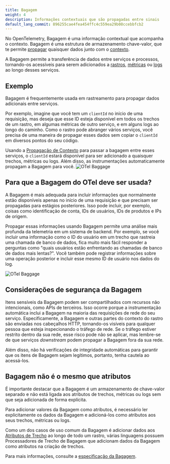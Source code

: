 ```yaml
---
title: Bagagem
weight: 4
description: Informações contextuais que são propagadas entre sinais
default_lang_commit: 896255cae4fea454ffc4c559ea29b08ccebbfcb2
---
```


No OpenTelemetry, Bagagem é uma informação contextual que acompanha o contexto.
Bagagem é uma estrutura de armazenamento chave-valor, que te permite
[propagar](/docs/concepts/context-propagation/#propagation) quaisquer dados
junto com o [contexto](/docs/concepts/context-propagation/#context).

A Bagagem permite a transferência de dados entre serviços e processos,
tornando-os acessíveis para serem adicionados a
[rastros](/docs/concepts/signals/traces/),
[métricas](/docs/concepts/signals/metrics/) ou
[logs](/docs/concepts/signals/logs/) ao longo desses serviços.

## Exemplo

Bagagem é frequentemente usada em rastreamento para propagar dados adicionais
entre serviços.

Por exemplo, imagine que você tem um `clientId` no início de uma requisição, mas
deseja que esse ID esteja disponível em todos os trechos de um rastro, em
algumas métricas de outro serviço, e em alguns logs ao longo do caminho. Como o
rastro pode abranger vários serviços, você precisa de uma maneira de propagar
esses dados sem copiar o `clientId` em diversos pontos do seu código.

Usando a
[Propagação de Contexto](/docs/concepts/signals/traces/#context-propagation)
para passar a bagagem entre esses serviços, o `clientId` estará disponível para
ser adicionado a quaisquer trechos, métricas ou logs. Além disso, as
instrumentações automaticamente propagam a Bagagem para você.
![OTel Baggage](../otel-baggage.svg)

## Para que a Bagagem do OTel deve ser usada?

A Bagagem é mais adequada para incluir informações que normalmente estão
disponíveis apenas no início de uma requisição e que precisam ser propagadas
para estágios posteriores. Isso pode incluir, por exemplo, coisas como
identificação de conta, IDs de usuários, IDs de produtos e IPs de origem.

Propagar essas informações usando Bagagem permite uma análise mais profunda da
telemetria em um sistema de backend. Por exemplo, se você incluir uma informação
como o ID do usuário em um trecho que rastreia uma chamada de banco de dados,
fica muito mais fácil responder a perguntas como "quais usuários estão
enfrentando as chamadas de banco de dados mais lentas?". Você também pode
registrar informações sobre uma operação posterior e incluir esse mesmo ID de
usuário nos dados do log.

![OTel Baggage](../otel-baggage-2.svg)

## Considerações de segurança da Bagagem

Itens sensíveis da Bagagem podem ser compartilhados com recursos não
intencionais, como APIs de terceiros. Isso ocorre porque a instrumentação
automática inclui a Bagagem na maioria das requisições de rede do seu serviço.
Especificamente, a Bagagem e outras partes do contexto do rastro são enviadas
nos cabeçalhos HTTP, tornando-os visíveis para qualquer pessoa que esteja
inspecionando o tráfego de rede. Se o tráfego estiver restrito dentro da sua
rede, esse risco pode não se aplicar, mas lembre-se de que serviços _downstream_
podem propagar a Bagagem fora da sua rede.

Além disso, não há verificações de integridade automáticas para garantir que os
itens de Bagagem sejam legítimos, portanto, tenha cautela ao acessá-los.

## Bagagem não é o mesmo que atributos

É importante destacar que a Bagagem é um armazenamento de chave-valor separado e
não está ligada aos atributos de trechos, métricas ou logs sem que seja
adicionada de forma explícita.

Para adicionar valores da Bagagem como atributos, é necessário ler
explicitamente os dados da Bagagem e adicioná-los como atributos aos seus
trechos, métricas ou logs.

Como um dos casos de uso comum da Bagagem é adicionar dados aos
[Atributos de Trecho](/docs/concepts/signals/traces/#attributes) ao longo de
todo um rastro, várias linguagens possuem Processadores de Trecho de Bagagem que
adicionam dados da Bagagem como atributos na criação de trechos.

Para mais informações, consulte a [especificação da Bagagem][].

[especificação da Bagagem]: /docs/specs/otel/overview/#baggage-signal
